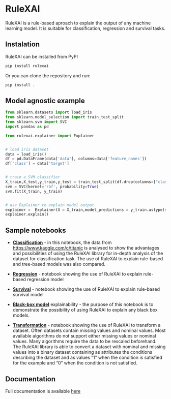 # RuleXAI

RuleXAI is a rule-based aproach to explain the output of any machine learning model. It is suitable for classification, regression and survival tasks. 

## Instalation

RuleXAI can be installed from PyPI

```bash
pip install rulexai
```

Or you can clone the repository and run:
```bash
pip install .
```

## Model agnostic example
```python
from sklearn.datasets import load_iris
from sklearn.model_selection import train_test_split
from sklearn.svm import SVC
import pandas as pd

from rulexai.explainer import Explainer


# load iris dataset
data = load_iris()
df = pd.DataFrame(data['data'], columns=data['feature_names'])
df['class'] = data['target']


# train a SVM classifier
X_train,X_test,y_train,y_test = train_test_split(df.drop(columns=["class"]), df["class"], test_size=0.2, random_state=0)
svm = SVC(kernel='rbf', probability=True)
svm.fit(X_train, y_train)


# use Explainer to explain model output
explainer =  Explainer(X = X_train,model_predictions = y_train.astype(str), type = "classification")
explainer.explain()
```

## Sample notebooks

* **[Classification]()**  - in this notebook, the data from https://www.kaggle.com/c/titanic is analysed to show the advantages and possibilities of using the RuleXAI library for in-depth analysis of the dataset for classification task. The use of RuleXAI to explain rule-based and tree-based models was also compared. 
   
* **[Regression]()** - notebook showing the use of RuleXAI to explain rule-based regression model
   
* **[Survival]()** - notebook showing the use of RuleXAI to explain rule-based survival model
    
* **[Black-box model]()** explainability - the purpose of this notebook is to demonstrate the possibility of using RuleXAI to explain any black box models.
     
* **[Transformation]()** - notebook showing the use of RuleXAI to transform a dataset. Often datasets contain missing values and nominal values. Most available algorithms do not support either missing values or nominal values. Many algorithms require the data to be rescaled beforehand. The RuleXAI library is able to convert a dataset with nominal and missing values into a binary dataset containing as attributes the conditions describing the dataset and as values “1” when the condition is satisfied for the example and “0” when the condition is not satisfied.
   

## Documentation
Full documentation is available [here]()

